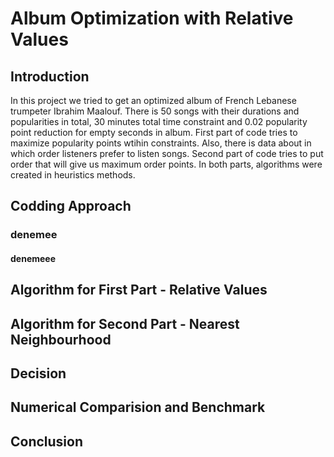 # Album Optimization with Relative Values

## Introduction
In this project we tried to get an optimized album of French Lebanese trumpeter Ibrahim Maalouf. There is 50 songs with their durations and popularities in total, 30 minutes total time constraint and 0.02 popularity point reduction for empty seconds in album. First part of code tries to maximize popularity points wtihin constraints. Also, there is data about in which order listeners prefer to listen songs. Second part of code tries to put order that will give us maximum order points. In both parts, algorithms were created in heuristics methods.

## Codding Approach
### denemee
#### denemeee


## Algorithm for First Part - Relative Values


## Algorithm for Second Part - Nearest Neighbourhood

## Decision

## Numerical Comparision and Benchmark

## Conclusion
